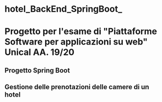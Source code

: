 # hotel_BackEnd_SpringBoot_
# Progetto per l'esame di "Piattaforme Software per applicazioni su web" Unical AA. 19/20
## Progetto Spring Boot
## Gestione delle prenotazioni delle camere di un hotel
